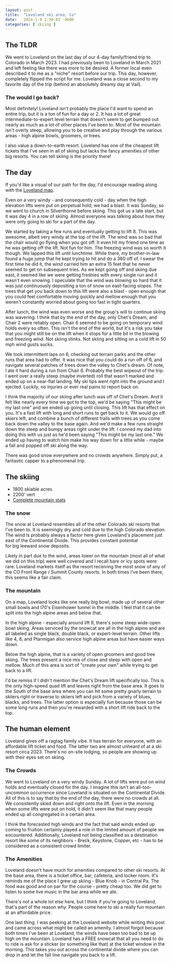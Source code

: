 ```yaml
---
layout: post
title:  "Loveland ski area, Co"
date:   2024-1-9 2:30:02 -0600
categories: [ skiing ]
---
```


## The TLDR
We went to Loveland on the last day of our
4-day family/friend trip to Colorado in March 2023. 
I had previously been to Loveland in
March 2021 and left feeling like there was more
to be desired. A former local even described it
to me as a "niche" resort before our trip. This day, 
however, completely flipped the 
script for me. Loveland was a close second to my 
favorite day of the trip (behind an absolutely
dreamy day at Vail).  

### The would I go back?
Most definitely! Loveland isn't probably the place
I'd want to spend an entire trip, but it is a 
ton of fun for a day or 2. It has a lot of great 
intermediate-to-expert level terrain that doesn't seem 
to get bumped out nearly as much as a lot of other places 
I've been to. Most of the mountain isn't overly steep, 
allowing you to be creative and play through the 
various areas - high alpine bowls, groomers, or trees. 

I also value a  down-to-earth resort. Loveland 
has one of the cheapest lift tickets that I've 
seen in all of skiing but lacks the fancy amenities of 
other big resorts. You can tell skiing is the priority there! 

## The day
If you'd like a visual of our path
for the day, I'd encourage reading along with the [Loveland map].

Even on a very windy - and consequently cold - day when 
the high elevation lifts were put on perpetual hold, we had a blast.
It was Sunday, so we went to church in Silverthorne before
skiing. This got us a late start, but it was
day 4 in a row of skiing. Almost everyone was talking about 
how they were only going to ski for a part of the day.

We started by taking a few runs and eventually getting to 
lift 8. This was awesome, albeit very windy at the top of
the lift. The wind was so bad that the chair would go flying
when you got off. It even hit my friend one time as he
was getting off the lift. Not fun for him.
The freezing wind was so worth it though. We lapped this lift
until lunchtime. While there, my brother-in-law found a huge 
jump that he kept trying to hit and do a 360 off of. I swear
the first time he did it, the wind carried him an extra 15 feet
that he never seemed to get on subsequent tries. As we kept going
off and skiing due east, it seemed like we were getting
freshies with every single run and it wasn't even snowing. I speculate that the wind was blowing so hard that it 
was just continuously depositing a ton of snow on east-facing 
slopes. The trees that get you back down to this lift were 
also a blast - open enough that you could feel comfortable moving
quickly and mellow enough that you weren't constantly worried 
about going too fast in tight quarters.

After lunch, the wind was even worse and the group's will to 
continue skiing was wavering. I think that by the end of the day,
only Chet's Dream, and Chair 2 were reliably open. Chair 6 seemed to
be going on temporary wind holds every so often. This isn't the end of the
world, but it's a risk you take that you might still be on the lift
when it stops for a little bit in the blowing and freezing wind. 
Not skiing stinks. Not skiing
and sitting on a cold lift in 50 mph wind gusts sucks. 

We took intermittent laps on 6, checking out terrain parks and the
other runs that area had to offer. It was nice that you could do a 
run off of 6, and navigate several patches of trees down the valley
to Chet's dream. Of note, I ate it hard during a run from Chair 6. Probably the best wipeout of the trip.
I went over a really steep (maybe inverted) roll that wasn't
marked and ended up on a near-flat landing. My ski tips went right into
the ground and I ejected. Luckily, no injuries or ever real pains to 
report back on. 

I think the majority of our skiing after lunch was off of Chet's Dream. 
And it felt like nearly every time we got to the top, we'd be 
saying "This might be my last one" and we ended up going until 
closing. This lift has that effect on you. It's a fast lift with
long and short runs to get back to it. We would go off skiers 
left, and combine a bunch of different trails with trees as you come
back down the valley to the base again. And we'd make a few runs straight
down the steep and bumpy areas right under the lift. 
I conned my dad into doing this with us just as he'd been
saying "This might be my last one." We ended up having to watch 
him make his way down for a little while - maybe a fall and popped
off ski along the way. 

There 
was good snow everywhere and no crowds anywhere. Simply put, 
a fantastic capper to a phenomenal trip.


## The skiing
- 1800 skiable acres
- 2200' vert
- [Complete mountain stats]

### The snow
The snow at Loveland resembles all of the other Colorado 
ski resorts that I've been to. It is seemingly dry and cold
due to the high Colorado elevation. The wind is probably
always a factor here given Loveland's placement just east of the
Continental Divide. This provides constant potential  
for big leeward snow deposits.

Likely in part due to the wind, areas lower on the mountain
(most all of what we did on this trip) were well covered
and I recall bare or icy spots were rare. Loveland 
markets itself as the resort receiving the most snow
of any of the CO Front Range / Summit County resorts. In
both times I've been there, this seems like a fair claim.

### The mountain
On a map, Loveland looks like one really big bowl, made up
of several other small bowls and I70's Eisenhower tunnel 
in the middle. I feel that it can be split into the high 
alpine areas and below that. 

In the high alpine - especially
around lift 9, there's some steep wide-open bowl 
skiing. Areas serviced by the snowcat are all in the high
alpine and are all labeled as single black, double black, or
expert-level terrain. Other lifts like 4, 8, and Ptarmigan
also service high alpine areas but have easier ways down.

Below the high alpine, that is a variety of open groomers
and good tree skiing. The trees present a nice mix of close and 
steep with open and mellow. Much of this area is sort of
"create your own" while trying to get back to a lift.

I'd be remiss if I didn't mention the Chet's Dream lift specifically too.
This is the only high-speed quad lift and leaves right from the
base area. It goes to the South of the base area where you 
can hit some pretty gnarly terrain to skiiers right or traverse
to skiiers left and pick from a variety of blues, blacks, and
trees. The latter option is especially fun because those
can be some long runs and then you're rewarded with a
short lift ride back to the top.

## The human element
Loveland gives off a ragtag family vibe. It has terrain 
for everyone, with an affordable lift ticket and food. 
The latter two are almost unheard of 
at a ski resort circa 2023. 
There's no on-site lodging, so people are showing up 
with their eyes set on skiing. 

### The Crowds
We went to Loveland on a very windy Sunday. A lot of lifts 
were put on wind holds and eventually closed for the day. 
I imagine this isn't an all-too-uncommon occurrence since 
Loveland is situated on the Continental Divide. All of this 
is to say that by the end of the day, there were no crowds 
at all. We consistently skied down and right onto the lift. 
Even in the morning when some lifts were put on hold, it 
didn't seem like that many people ended up all congregated 
in a certain area. 

I think the forecasted high winds and the fact that said 
winds ended up coming to fruition certainly played a role 
in the limited amount of people we encountered. Additionally, 
Loveland not being classified as a destination resort like 
some of its neighbors - Breck, Keystone, Copper, etc - has 
to be considered as a consistent crowd limiter.

### The Amenities
Loveland doesn't have much for amenities compared to other 
ski resorts. At the base area, there is a ticket office, bar, 
cafeteria, and locker room.
It's reminds me of the place I grew up skiing - Blue Knob - 
in Central Pa.  The food was good and 
on par for the course - pretty cheap too. 
We did get to listen to some live music in the bar area while
we ate. 

There's not a whole lot else here, but I think if you're 
going to Loveland, that's part of the reason why. People 
come here to ski a really fun mountain at an affordable price.

One last thing. I was peeking at the Loveland website while
writing this post and came across what might be called an
amenity. I almost forgot because both times I've been at 
Loveland, the winds have been too bad to be up high on the
mountain. Loveland has a FREE snowcat that all you need to 
do to ride is ask for a sticker (or something like that) at
the ticket window in the morning. This takes you out
across the continental divide where you can drop in and 
let the fall line navigate you back to a lift.

[Loveland map]:https://skiloveland.com/wp-content/uploads/2022/10/Loveland-Ski-Resort-Trail-Map-web.jpg
[Complete mountain stats]:https://skiloveland.com/the-mountain/trail-map-mountain-stats/